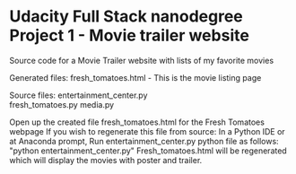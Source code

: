 # Udacity Full Stack nanodegree Project 1 - Movie trailer website

Source code for a Movie Trailer website with lists of my favorite movies

Generated files:
fresh_tomatoes.html  - This is the movie listing page

Source files:
entertainment_center.py  
fresh_tomatoes.py 
media.py

Open up the created file fresh_tomatoes.html for the Fresh Tomatoes webpage
If you wish to regenerate this file from source:
In a Python IDE or at Anaconda prompt, Run entertainment_center.py python file 
as follows:
"python entertainment_center.py"
Fresh_tomatoes.html will be regenerated which will display the movies with 
poster and trailer.


